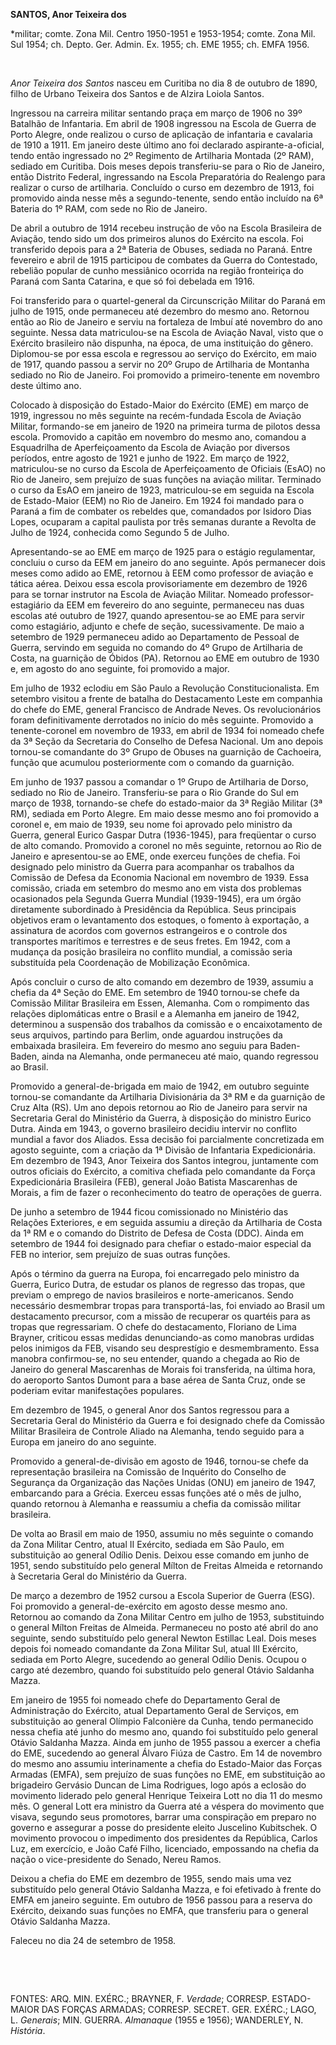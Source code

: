 **SANTOS, Anor Teixeira dos**

\*militar; comte. Zona Mil. Centro 1950-1951 e 1953-1954; comte. Zona
Mil. Sul 1954; ch. Depto. Ger. Admin. Ex. 1955; ch. EME 1955; ch. EMFA
1956.

 

*Anor Teixeira dos Santos* nasceu em Curitiba no dia 8 de outubro de
1890, filho de Urbano Teixeira dos Santos e de Alzira Loiola Santos.

Ingressou na carreira militar sentando praça em março de 1906 no 39º
Batalhão de Infantaria. Em abril de 1908 ingressou na Escola de Guerra
de Porto Alegre, onde realizou o curso de aplicação de infantaria e
cavalaria de 1910 a 1911. Em janeiro deste último ano foi declarado
aspirante-a-oficial, tendo então ingressado no 2º Regimento de
Artilharia Montada (2º RAM), sediado em Curitiba. Dois meses depois
transferiu-se para o Rio de Janeiro, então Distrito Federal, ingressando
na Escola Preparatória do Realengo para realizar o curso de artilharia.
Concluído o curso em dezembro de 1913, foi promovido ainda nesse mês a
segundo-tenente, sendo então incluído na 6ª Bateria do 1º RAM, com sede
no Rio de Janeiro.

De abril a outubro de 1914 recebeu instrução de vôo na Escola Brasileira
de Aviação, tendo sido um dos primeiros alunos do Exército na escola.
Foi transferido depois para a 2ª Bateria de Obuses, sediada no Paraná.
Entre fevereiro e abril de 1915 participou de combates da Guerra do
Contestado, rebelião popular de cunho messiânico ocorrida na região
fronteiriça do Paraná com Santa Catarina, e que só foi debelada em 1916.

Foi transferido para o quartel-general da Circunscrição Militar do
Paraná em julho de 1915, onde permaneceu até dezembro do mesmo ano.
Retornou então ao Rio de Janeiro e serviu na fortaleza de Imbuí até
novembro do ano seguinte. Nessa data matriculou-se na Escola de Aviação
Naval, visto que o Exército brasileiro não dispunha, na época, de uma
instituição do gênero. Diplomou-se por essa escola e regressou ao
serviço do Exército, em maio de 1917, quando passou a servir no 20º
Grupo de Artilharia de Montanha sediado no Rio de Janeiro. Foi promovido
a primeiro-tenente em novembro deste último ano.

Colocado à disposição do Estado-Maior do Exército (EME) em março de
1919, ingressou no mês seguinte na recém-fundada Escola de Aviação
Militar, formando-se em janeiro de 1920 na primeira turma de pilotos
dessa escola. Promovido a capitão em novembro do mesmo ano, comandou a
Esquadrilha de Aperfeiçoamento da Escola de Aviação por diversos
períodos, entre agosto de 1921 e junho de 1922. Em março de 1922,
matriculou-se no curso da Escola de Aperfeiçoamento de Oficiais (EsAO)
no Rio de Janeiro, sem prejuízo de suas funções na aviação militar.
Terminado o curso da EsAO em janeiro de 1923, matriculou-se em seguida
na Escola de Estado-Maior (EEM) no Rio de Janeiro. Em 1924 foi mandado
para o Paraná a fim de combater os rebeldes que, comandados por Isidoro
Dias Lopes, ocuparam a capital paulista por três semanas durante a
Revolta de Julho de 1924, conhecida como Segundo 5 de Julho.

Apresentando-se ao EME em março de 1925 para o estágio regulamentar,
concluiu o curso da EEM em janeiro do ano seguinte. Após permanecer dois
meses como adido ao EME, retornou à EEM como professor de aviação e
tática aérea. Deixou essa escola provisoriamente em dezembro de 1926
para se tornar instrutor na Escola de Aviação Militar. Nomeado
professor-estagiário da EEM em fevereiro do ano seguinte, permaneceu nas
duas escolas até outubro de 1927, quando apresentou-se ao EME para
servir como estagiário, adjunto e chefe de seção, sucessivamente. De
maio a setembro de 1929 permaneceu adido ao Departamento de Pessoal de
Guerra, servindo em seguida no comando do 4º Grupo de Artilharia de
Costa, na guarnição de Óbidos (PA). Retornou ao EME em outubro de 1930
e, em agosto do ano seguinte, foi promovido a major.

Em julho de 1932 eclodiu em São Paulo a Revolução Constitucionalista. Em
setembro visitou a frente de batalha do Destacamento Leste em companhia
do chefe do EME, general Francisco de Andrade Neves. Os revolucionários
foram definitivamente derrotados no início do mês seguinte. Promovido a
tenente-coronel em novembro de 1933, em abril de 1934 foi nomeado chefe
da 3ª Seção da Secretaria do Conselho de Defesa Nacional. Um ano depois
tornou-se comandante do 3º Grupo de Obuses na guarnição de Cachoeira,
função que acumulou posteriormente com o comando da guarnição.

Em junho de 1937 passou a comandar o 1º Grupo de Artilharia de Dorso,
sediado no Rio de Janeiro. Transferiu-se para o Rio Grande do Sul em
março de 1938, tornando-se chefe do estado-maior da 3ª Região Militar
(3ª RM), sediada em Porto Alegre. Em maio desse mesmo ano foi promovido
a coronel e, em maio de 1939, seu nome foi aprovado pelo ministro da
Guerra, general Eurico Gaspar Dutra (1936-1945), para freqüentar o curso
de alto comando. Promovido a coronel no mês seguinte, retornou ao Rio de
Janeiro e apresentou-se ao EME, onde exerceu funções de chefia. Foi
designado pelo ministro da Guerra para acompanhar os trabalhos da
Comissão de Defesa da Economia Nacional em novembro de 1939. Essa
comissão, criada em setembro do mesmo ano em vista dos problemas
ocasionados pela Segunda Guerra Mundial (1939-1945), era um órgão
diretamente subordinado à Presidência da República. Seus principais
objetivos eram o levantamento dos estoques, o fomento à exportação, a
assinatura de acordos com governos estrangeiros e o controle dos
transportes marítimos e terrestres e de seus fretes. Em 1942, com a
mudança da posição brasileira no conflito mundial, a comissão seria
substituída pela Coordenação de Mobilização Econômica.

Após concluir o curso de alto comando em dezembro de 1939, assumiu a
chefia da 4ª Seção do EME. Em setembro de 1940 tornou-se chefe da
Comissão Militar Brasileira em Essen, Alemanha. Com o rompimento das
relações diplomáticas entre o Brasil e a Alemanha em janeiro de 1942,
determinou a suspensão dos trabalhos da comissão e o encaixotamento de
seus arquivos, partindo para Berlim, onde aguardou instruções da
embaixada brasileira. Em fevereiro do mesmo ano seguiu para Baden-Baden,
ainda na Alemanha, onde permaneceu até maio, quando regressou ao Brasil.

Promovido a general-de-brigada em maio de 1942, em outubro seguinte
tornou-se comandante da Artilharia Divisionária da 3ª RM e da guarnição
de Cruz Alta (RS). Um ano depois retornou ao Rio de Janeiro para servir
na Secretaria Geral do Ministério da Guerra, à disposição do ministro
Eurico Dutra. Ainda em 1943, o governo brasileiro decidiu intervir no
conflito mundial a favor dos Aliados. Essa decisão foi parcialmente
concretizada em agosto seguinte, com a criação da 1ª Divisão de
Infantaria Expedicionária. Em dezembro de 1943, Anor Teixeira dos Santos
integrou, juntamente com outros oficiais do Exército, a comitiva
chefiada pelo comandante da Força Expedicionária Brasileira (FEB),
general João Batista Mascarenhas de Morais, a fim de fazer o
reconhecimento do teatro de operações de guerra.

De junho a setembro de 1944 ficou comissionado no Ministério das
Relações Exteriores, e em seguida assumiu a direção da Artilharia de
Costa da 1ª RM e o comando do Distrito de Defesa de Costa (DDC). Ainda
em setembro de 1944 foi designado para chefiar o estado-maior especial
da FEB no interior, sem prejuízo de suas outras funções.

Após o término da guerra na Europa, foi encarregado pelo ministro da
Guerra, Eurico Dutra, de estudar os planos de regresso das tropas, que
previam o emprego de navios brasileiros e norte-americanos. Sendo
necessário desmembrar tropas para transportá-las, foi enviado ao Brasil
um destacamento precursor, com a missão de recuperar os quartéis para as
tropas que regressariam. O chefe do destacamento, Floriano de Lima
Brayner, criticou essas medidas denunciando-as como manobras urdidas
pelos inimigos da FEB, visando seu desprestígio e desmembramento. Essa
manobra confirmou-se, no seu entender, quando a chegada ao Rio de
Janeiro do general Mascarenhas de Morais foi transferida, na última
hora, do aeroporto Santos Dumont para a base aérea de Santa Cruz, onde
se poderiam evitar manifestações populares.

Em dezembro de 1945, o general Anor dos Santos regressou para a
Secretaria Geral do Ministério da Guerra e foi designado chefe da
Comissão Militar Brasileira de Controle Aliado na Alemanha, tendo
seguido para a Europa em janeiro do ano seguinte.

Promovido a general-de-divisão em agosto de 1946, tornou-se chefe da
representação brasileira na Comissão de Inquérito do Conselho de
Segurança da Organização das Nações Unidas (ONU) em janeiro de 1947,
embarcando para a Grécia. Exerceu essas funções até o mês de julho,
quando retornou à Alemanha e reassumiu a chefia da comissão militar
brasileira.

De volta ao Brasil em maio de 1950, assumiu no mês seguinte o comando da
Zona Militar Centro, atual II Exército, sediada em São Paulo, em
substituição ao general Odílio Denis. Deixou esse comando em junho de
1951, sendo substituído pelo general Mílton de Freitas Almeida e
retornando à Secretaria Geral do Ministério da Guerra.

De março a dezembro de 1952 cursou a Escola Superior de Guerra (ESG).
Foi promovido a general-de-exército em agosto desse mesmo ano. Retornou
ao comando da Zona Militar Centro em julho de 1953, substituindo o
general Mílton Freitas de Almeida. Permaneceu no posto até abril do ano
seguinte, sendo substituído pelo general Newton Estillac Leal. Dois
meses depois foi nomeado comandante da Zona Militar Sul, atual III
Exército, sediada em Porto Alegre, sucedendo ao general Odílio Denis.
Ocupou o cargo até dezembro, quando foi substituído pelo general Otávio
Saldanha Mazza.

Em janeiro de 1955 foi nomeado chefe do Departamento Geral de
Administração do Exército, atual Departamento Geral de Serviços, em
substituição ao general Olímpio Falconière da Cunha, tendo permanecido
nessa chefia até junho do mesmo ano, quando foi substituído pelo general
Otávio Saldanha Mazza. Ainda em junho de 1955 passou a exercer a chefia
do EME, sucedendo ao general Álvaro Fiúza de Castro. Em 14 de novembro
do mesmo ano assumiu interinamente a chefia do Estado-Maior das Forças
Armadas (EMFA), sem prejuízo de suas funções no EME, em substituição ao
brigadeiro Gervásio Duncan de Lima Rodrigues, logo após a eclosão do
movimento liderado pelo general Henrique Teixeira Lott no dia 11 do
mesmo mês. O general Lott era ministro da Guerra até a véspera do
movimento que visava, segundo seus promotores, barrar uma conspiração em
preparo no governo e assegurar a posse do presidente eleito Juscelino
Kubitschek. O movimento provocou o impedimento dos presidentes da
República, Carlos Luz, em exercício, e João Café Filho, licenciado,
empossando na chefia da nação o vice-presidente do Senado, Nereu Ramos.

Deixou a chefia do EME em dezembro de 1955, sendo mais uma vez
substituído pelo general Otávio Saldanha Mazza, e foi efetivado à frente
do EMFA em janeiro seguinte. Em outubro de 1956 passou para a reserva do
Exército, deixando suas funções no EMFA, que transferiu para o general
Otávio Saldanha Mazza.

Faleceu no dia 24 de setembro de 1958.

 

 

FONTES: ARQ. MIN. EXÉRC.; BRAYNER, F. *Verdade*; CORRESP. ESTADO-MAIOR
DAS FORÇAS ARMADAS; CORRESP. SECRET. GER. EXÉRC.; LAGO, L. *Generais*;
MIN. GUERRA. *Almanaque* (1955 e 1956); WANDERLEY, N. *História*.

 
